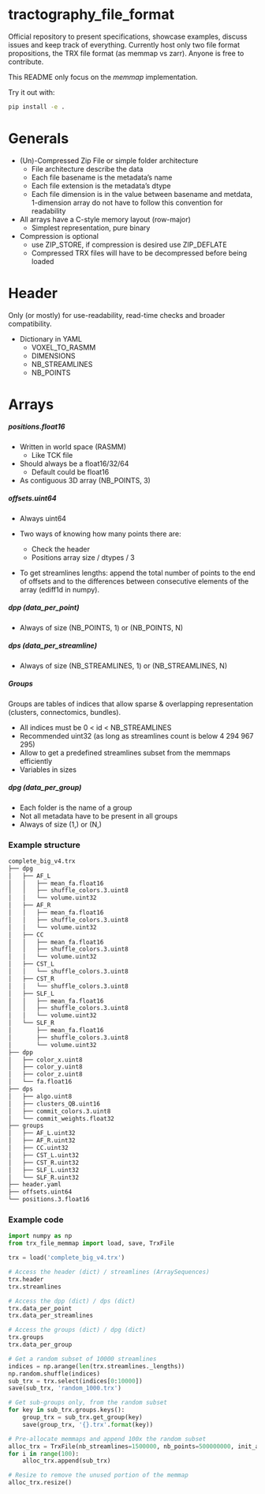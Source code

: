 # tractography_file_format
Official repository to present specifications, showcase examples, discuss issues and keep track of everything.
Currently host only two file format propositions, the TRX file format (as memmap vs zarr). Anyone is free to contribute.

This README only focus on the _memmap_ implementation.

Try it out with:
```bash
pip install -e .
```

# Generals
- (Un)-Compressed Zip File or simple folder architecture
    - File architecture describe the data
    - Each file basename is the metadata’s name
    - Each file extension is the metadata’s dtype
    - Each file dimension is in the value between basename and metdata,  1-dimension array do not have to follow this convention for readability
- All arrays have a C-style memory layout (row-major)
    -  Simplest representation, pure binary
- Compression is optional
    - use ZIP_STORE, if compression is desired use ZIP_DEFLATE
    - Compressed TRX files will have to be decompressed before being loaded

# Header
Only (or mostly) for use-readability, read-time checks and broader compatibility.

- Dictionary in YAML
    - VOXEL_TO_RASMM
    - DIMENSIONS
    - NB_STREAMLINES
    - NB_POINTS

# Arrays
##### positions.float16
- Written in world space (RASMM)
    - Like TCK file 
- Should always be a float16/32/64
    - Default could be float16
- As contiguous 3D array (NB_POINTS, 3)

##### offsets.uint64 
- Always uint64
- Two ways of knowing how many points there are:
    - Check the header
    - Positions array size / dtypes / 3

- To get streamlines lengths: append the total number of points to the end of offsets and to the differences between consecutive elements of the array (ediff1d in numpy). 

##### dpp (data_per_point)
- Always of size (NB_POINTS, 1) or (NB_POINTS, N)

##### dps (data_per_streamline)
- Always of size (NB_STREAMLINES, 1) or (NB_STREAMLINES, N)

##### Groups
Groups are tables of indices that allow sparse & overlapping representation (clusters, connectomics, bundles).
- All indices must be 0 < id < NB_STREAMLINES
- Recommended uint32 (as long as streamlines count is below 4 294 967 295)
- Allow to get a predefined streamlines subset from the memmaps efficiently
- Variables in sizes

##### dpg (data_per_group)
- Each folder is the name of a group
- Not all metadata have to be present in all groups
- Always of size (1,) or (N,)

### Example structure
```bash
complete_big_v4.trx
├── dpg
│   ├── AF_L
│   │   ├── mean_fa.float16
│   │   ├── shuffle_colors.3.uint8
│   │   └── volume.uint32
│   ├── AF_R
│   │   ├── mean_fa.float16
│   │   ├── shuffle_colors.3.uint8
│   │   └── volume.uint32
│   ├── CC
│   │   ├── mean_fa.float16
│   │   ├── shuffle_colors.3.uint8
│   │   └── volume.uint32
│   ├── CST_L
│   │   └── shuffle_colors.3.uint8
│   ├── CST_R
│   │   └── shuffle_colors.3.uint8
│   ├── SLF_L
│   │   ├── mean_fa.float16
│   │   ├── shuffle_colors.3.uint8
│   │   └── volume.uint32
│   └── SLF_R
│       ├── mean_fa.float16
│       ├── shuffle_colors.3.uint8
│       └── volume.uint32
├── dpp
│   ├── color_x.uint8
│   ├── color_y.uint8
│   ├── color_z.uint8
│   └── fa.float16
├── dps
│   ├── algo.uint8
│   ├── clusters_QB.uint16
│   ├── commit_colors.3.uint8
│   └── commit_weights.float32
├── groups
│   ├── AF_L.uint32
│   ├── AF_R.uint32
│   ├── CC.uint32
│   ├── CST_L.uint32
│   ├── CST_R.uint32
│   ├── SLF_L.uint32
│   └── SLF_R.uint32
├── header.yaml
├── offsets.uint64
└── positions.3.float16
```

### Example code
```python
import numpy as np  
from trx_file_memmap import load, save, TrxFile

trx = load('complete_big_v4.trx')

# Access the header (dict) / streamlines (ArraySequences)
trx.header
trx.streamlines

# Access the dpp (dict) / dps (dict)
trx.data_per_point
trx.data_per_streamlines

# Access the groups (dict) / dpg (dict)
trx.groups
trx.data_per_group

# Get a random subset of 10000 streamlines
indices = np.arange(len(trx.streamlines._lengths))
np.random.shuffle(indices)
sub_trx = trx.select(indices[0:10000])
save(sub_trx, 'random_1000.trx')

# Get sub-groups only, from the random subset
for key in sub_trx.groups.keys():
	group_trx = sub_trx.get_group(key) 
    save(group_trx, '{}.trx'.format(key)) 

# Pre-allocate memmaps and append 100x the random subset
alloc_trx = TrxFile(nb_streamlines=1500000, nb_points=500000000, init_as=trx)
for i in range(100):
    alloc_trx.append(sub_trx)

# Resize to remove the unused portion of the memmap
alloc_trx.resize()
```
